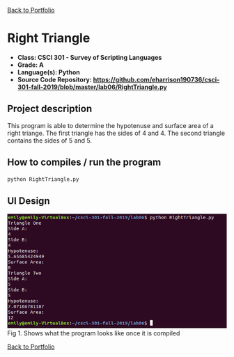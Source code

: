 [Back to Portfolio](./)

Right Triangle
===============

-   **Class: CSCI 301 - Survey of Scripting Languages** 
-   **Grade: A**
-   **Language(s): Python**
-   **Source Code Repository: https://github.com/eharrison190736/csci-301-fall-2019/blob/master/lab06/RightTriangle.py**

## Project description
This program is able to determine the hypotenuse and surface area of a right triange. The first triangle has the sides of 4 and 4. The second triangle contains the sides of 5 and 5.

## How to compiles / run the program

```bash
python RightTriangle.py
```

## UI Design



![screenshot](images/screenshot5.png)
                  Fig 1. Shows what the program looks like once it is compiled



[Back to Portfolio](./)
